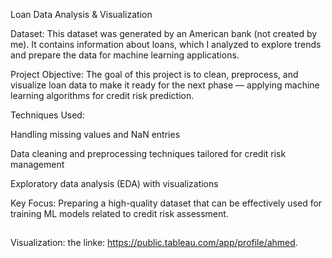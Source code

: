 Loan Data Analysis & Visualization

Dataset:
This dataset was generated by an American bank (not created by me). It contains information about loans, which I analyzed to explore trends and prepare the data for machine learning applications.

Project Objective:
The goal of this project is to clean, preprocess, and visualize loan data to make it ready for the next phase — applying machine learning algorithms for credit risk prediction.

Techniques Used:

Handling missing values and NaN entries

Data cleaning and preprocessing techniques tailored for credit risk management

Exploratory data analysis (EDA) with visualizations

Key Focus:
Preparing a high-quality dataset that can be effectively used for training ML models related to credit risk assessment.

## 
Visualization: 
the linke: https://public.tableau.com/app/profile/ahmed.
##
